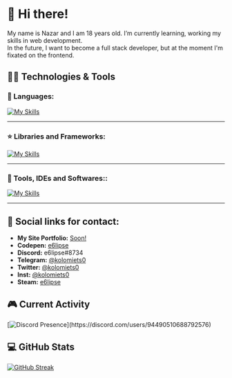# 👋 Hi there!

My name is Nazar and I am 18 years old. I’m currently learning, working my skills in web development. <br>
In the future, I want to become a full stack developer, but at the moment I'm fixated on the frontend.

## :man_technologist: Technologies & Tools

### 🧬 Languages: <br>

[![My Skills](https://skillicons.dev/icons?i=html,css,js,ts)](https://skillicons.dev)

___
### ⭐️  Libraries and Frameworks: <br>

[![My Skills](https://skillicons.dev/icons?i=scss,bootstrap,react)](https://skillicons.dev)

___
### 🔧 Tools, IDEs and Softwares:: <br>

[![My Skills](https://skillicons.dev/icons?i=vscode,github,git,figma,blender)](https://skillicons.dev)

___

## 🔗 Social links for contact:

* <b>My Site Portfolio:</b> <a href="">Soon!</a>
* <b>Codepen:</b> <a href='https://codepen.io/e6lipse'>e6lipse</a>
* <b>Discord:</b> e6lipse#8734 <br>
* <b>Telegram:</b> <a href='https://t.me/kolomiets0'>@kolomiets0</a> <br>
* <b>Twitter:</b> <a href='https://twitter.com/kolomiets0'>@kolomiets0</a>
* <b>Inst:</b> <a href='https://www.instagram.com/kolomiets0/'>@kolomiets0</a>
* <b>Steam:</b> <a href='https://steamcommunity.com/profiles/76561198314421690/'>e6lipse</a>

## 🎮 Current Activity

[![Discord Presence](https://lanyard-profile-readme.vercel.app/api/94490510688792576?theme=dark&bg=282a36&animated=false&hideDiscrim=true&borderRadius=20px&idleMessage=Probably%20doing%20something%20else...)](https://discord.com/users/94490510688792576)

## 💻 GitHub Stats

[![GitHub Streak](http://github-readme-streak-stats.herokuapp.com?user=e6lipse&theme=synthwave&hide_border=true&date_format=M%20j%5B%2C%20Y%5D&ring=5E366A&fire=FED337&currStreakNum=FED337&currStreakLabel=FED337&sideNums=5E366A&sideLabels=FED337&dates=FFFFFF&background=282A36)](https://git.io/streak-stats)
